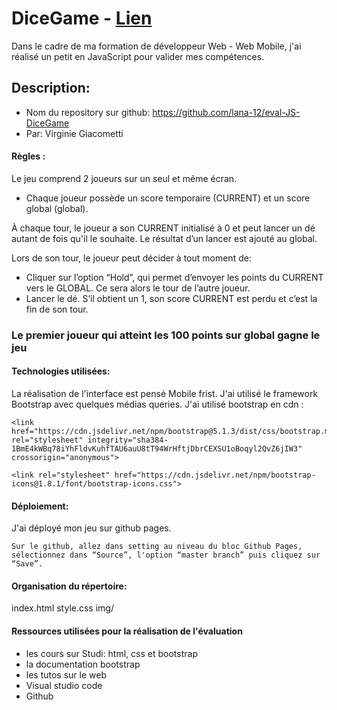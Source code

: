 # DiceGame -  [Lien](https://lana-12.github.io/eval-JS-DiceGame/)

Dans le cadre de ma formation de développeur Web - Web Mobile, j'ai réalisé un petit en JavaScript pour valider mes compétences.

## Description: 
+ Nom du repository sur github: https://github.com/lana-12/eval-JS-DiceGame
+ Par: Virginie Giacometti

#### Règles :
  Le jeu comprend 2 joueurs sur un seul et même écran. 
  + Chaque joueur possède un score temporaire (CURRENT) et un score global (global).

À chaque tour, le joueur a son CURRENT initialisé à 0 et peut lancer un dé autant de fois qu'il le souhaite. Le résultat d’un lancer est ajouté au global. 

Lors de son tour, le joueur peut décider à tout moment de:
  + Cliquer sur l’option “Hold”, qui permet d’envoyer les points du CURRENT vers le GLOBAL. Ce sera alors le tour de l’autre joueur.
  + Lancer le dé. S’il obtient un 1, son score CURRENT est perdu et c’est la fin de son tour.

### Le premier joueur qui atteint les 100 points sur global gagne le jeu


#### Technologies utilisées:
La réalisation de l'interface est pensé Mobile frist. J'ai utilisé le framework Bootstrap avec quelques médias queries. J'ai utilisé bootstrap en cdn :

  <!-- Bootstrap -->
    <link href="https://cdn.jsdelivr.net/npm/bootstrap@5.1.3/dist/css/bootstrap.min.css" rel="stylesheet" integrity="sha384-1BmE4kWBq78iYhFldvKuhfTAU6auU8tT94WrHftjDbrCEXSU1oBoqyl2QvZ6jIW3" crossorigin="anonymous">


  <!-- Icone -->
    <link rel="stylesheet" href="https://cdn.jsdelivr.net/npm/bootstrap-icons@1.8.1/font/bootstrap-icons.css">


#### Déploiement:
J'ai déployé mon jeu sur github pages.

```
Sur le github, allez dans setting au niveau du bloc Github Pages, sélectionnez dans “Source”, l'option “master branch” puis cliquez sur “Save”.
```


#### Organisation du répertoire:
  index.html
  style.css
  img/


#### Ressources utilisées pour la réalisation de l'évaluation
  - les cours sur Studi: html, css et bootstrap
  - la documentation bootstrap
  - les tutos sur le web
  - Visual studio code
  - Github




